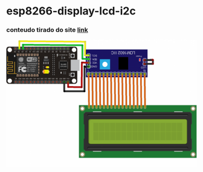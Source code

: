 # esp8266-display-lcd-i2c

### conteudo tirado do site <a href="https://blogmasterwalkershop.com.br/embarcados/nodemcu/nodemcu-utilizando-com-display-lcd-16x2"> link </a>

<img src="./sketch.png"/>
